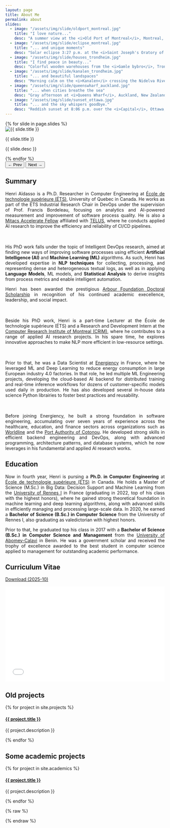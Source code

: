 ```yaml
---
layout: page
title: About Me
permalink: about
slides:
  - image: "/assets/img/slide/oldport_montreal.jpg"
    title: "I love nature..."
    desc: "A summer view at the <i>Old Port of Montreal</i>, Montreal, Canada."
  - image: "/assets/img/slide/eclipse_montreal.jpg"
    title: "... and unique moments"
    desc: "Solar eclipse 3:27 p.m. at the <i>Saint Joseph's Oratory of Mount Royal</i>, Montreal, Canada."
  - image: "/assets/img/slide/houses_trondheim.jpg"
    title: "I find peace in beauty..."
    desc: "Colorful wooden warehouses from the <i>Gamle bybro</i>, Trondeim, Norway."
  - image: "/assets/img/slide/kanalen_trondheim.jpg"
    title: "... and beautiful landspaces"
    desc: "Morning calm on the <i>Kanalen</i> crossing the Nidelva River, Trondheim, Norway."
  - image: "/assets/img/slide/queenswharf_auckland.jpg"
    title: "... when cities breathe the sea"
    desc: "Gray afternoon at <i>Queens Wharf</i>, Auckland, New Zealand."
  - image: "/assets/img/slide/sunset_ottawa.jpg"
    title: "... and the sky whispers goodbye."
    desc: "Reddish sunset at 8:06 p.m. over the <i>Capital</i>, Ottawa, Canada."
---
```


<div style="text-align: justify" class="custom-font">

<div class="!relative w-full max-w-3xl mx-auto overflow-hidden !z-0">
  <div id="slider" class="flex transition-transform duration-700 ease-in-out">
    {% for slide in page.slides %}
      <div class="min-w-full flex flex-col">
        <!-- Image -->
        <img class="slide-img w-full h-72 object-cover !mb-0 p-0 block"
             src="{{ site.baseurl }}{{ slide.image }}"
             alt="{{ slide.title }}"
             data-slide="{{ forloop.index0 }}">
        <!-- Caption below image -->
        <div id="caption-{{ forloop.index0 }}" 
             class="caption-box w-full px-6  text-center transition-colors duration-500">
          <p class="text-sm font-semibold text-white !-mb-3 !mt-3">{{ slide.title }}</p>
          <p class="text-xs text-white/90 m-0 mb-1 py-0.5">{{ slide.desc }}</p>
        </div>
      </div>
    {% endfor %}
  </div>

  <div class="flex justify-between items-center w-full -mt-20 px-1">
    <button id="prev"
            class="pointer-events-auto backdrop-blur-sm bg-white/30 dark:bg-slate-700/30 hover:bg-white/40 dark:hover:bg-slate-700/50 text-lg font-semibold px-4 py-2 rounded-md shadow-sm text-slate-800 dark:text-white transition">
      ← Prev
    </button>
    <button id="next"
            class="pointer-events-auto backdrop-blur-sm bg-white/30 dark:bg-slate-700/30 hover:bg-white/40 dark:hover:bg-slate-700/50 text-lg font-semibold px-4 py-2 rounded-md shadow-sm text-slate-800 dark:text-white transition">
      Next →
    </button>
  </div>
</div>

<h2 class="dark:text-stone-200 mt-32">Summary</h2>
<p class="dark:text-stone-300">
Henri Aïdasso is a Ph.D. Researcher in Computer Engineering at <a href="https://etsmtl.ca" target="_blank">École de technologie supérieure (ÉTS)</a>, University of Quebec in Canada. He works as part of the ÉTS Industrial Research Chair in DevOps under the supervision of Prof. Francis Bordeleau, focusing on analytics and AI-powered measurement and improvement of software process quality. He is also a <a href="https://www.mitacs.ca/our-programs/accelerate/">Mitacs Accelerate Fellow</a> affiliated with <a href="https://www.telus.com/en" target="_blank">TELUS</a>, where he conducts applied AI research to improve the efficiency and reliability of CI/CD pipelines.

<br><br>
His PhD work falls under the topic of Intelligent DevOps research, aimed at finding new ways of improving software processes using efficient <b>Artificial Intelligence (AI)</b> and <b>Machine Learning (ML)</b> algorithms. As such, Henri has developed expertise in <b>NLP techniques</b> for collecting, processing, and representing dense and heterogeneous textual logs, as well as in applying <b>Language Models</b>, ML models, and <b>Statistical Analysis</b> to derive insights from process metrics and enable intelligent automation.

Henri has been awarded the prestigious <a href="https://www.fondationarbour.com/en/bourses-d-etudes-doctoract-phd-dba/" target="_blank">Arbour Foundation Doctoral Scholarship</a> in recognition of his continued academic execellence, leadership, and social impact.

<br><br>
Beside his PhD work, Henri is a part-time Lecturer at the École de technologie supérieure (ÉTS) and a Research and Development Intern at the <a href="https://crim.ca" target="_blank">Computer Research Institute of Montreal (CRIM)</a>, where he contributes to a range of applied AI research projects. In his spare time, he explores innovative approaches to make NLP more efficient in low-resource settings.

<br><br>
Prior to that, he was a Data Scientist at <a class="text-gray-500 dark:text-stone-300" href="https://www.energiency.com/" target="_blank">Energiency</a> in France, where he leveraged ML and Deep Learning to reduce energy consumption in large European industry 4.0 factories. In that role, he led multiple ML Engineering projects, developing the cloud-based AI backend for distributed training and real-time inference workflows for dozens of customer-specific models used daily in production. He has also developed several in-house data science Python librairies to foster best practices and reusability.

<br><br>
Before joining Energiency, he built a strong foundation in software engineering, accumulating over seven years of experience across the healthcare, education, and finance sectors across organizations such as <a class="text-gray-500 dark:text-stone-300" href="https://worldline.com/" target="_blank">Worldline</a> and the <a class="text-gray-500 dark:text-stone-300" href="https://portdecotonou.bj/en/" target="_blank">Port Authority of Cotonou</a>. He developed strong skills in efficient backend engineering and DevOps, along with advanced programming, architecture patterns, and database systems, which he now leverages in his fundamental and applied AI research works.
</p>

<h2 class="dark:text-stone-200">Education</h2>
<p class="dark:text-stone-300">
Now in fourth year, Henri is pursing a <b>Ph.D. in Computer Engineering</b> at <a href="https://etsmtl.ca" target="_blank">École de technologie supérieure (ÉTS)</a> in Canada.
He holds a <span class="font-bold">Master of Science (M.Sc.) in Big Data: Decision Support and Machine Learning</span> from the <a href="https://www.univ-rennes.fr" target="_blank">University of Rennes I</a> in France (graduating in 2022, top of his class with the highest honors), where he gained strong theoretical foundation in machine learning and deep learning algorithms, along with advanced skills in efficiently managing and processing large-scale data.
In 2020, he earned a <b>Bachelor of Science (B.Sc.) in Computer Science</b> from the University of Rennes I, also graduating as valedictorian with highest honors.

Prior to that, he graduated top his class in 2017 with a <b>Bachelor of Science (B.Sc.) in Computer Science and Management</b> from the <a href="https://uac.bj/" target="_blank">University of Abomey-Calavi</a> in Benin. He was a government scholar and received the trophy of excellence awarded to the best student in computer science applied to management for outstanding academic performance.
</p>

<h2 class="dark:text-stone-200">Curriculum Vitae</h2>
 <p><a href="{{site.baseurl}}/assets/raw/202510_CV__en_Henri_Aidasso.pdf" class="dark:text-stone-300" target="_blank">Download (2025-10)</a></p>
 <iframe
 src="{{site.baseurl}}/assets/js/viewer/viewer.html?file={{site.baseurl}}/assets/raw/202510_CV__en_Henri_Aidasso.pdf"
 width="100%"
 height="300px"
 style="border: none;"></iframe>

<h2 class="dark:text-stone-200">Old projects</h2>
<div>
  {% for project in site.projects %}
    <div>
  <h4><a class="!mb-0" href="{{ project.link }}" class="dark:text-stone-300" target="_blank">{{ project.title }}</a></h4>
  <p class="text-md text-stone-500 dark:text-stone-300 !mt-0">{{ project.description }}</p>
    </div>
  {% endfor %}
</div>

<h2 class="dark:text-stone-200 hidden">Some academic projects</h2>
<div class="hidden">
  {% for project in site.academics %}
    <div>
  <h4><a class="!mb-0" href="{{ project.link }}" class="dark:text-stone-300" target="_blank">{{ project.title }}</a></h4>
  <p class="text-md text-stone-500 dark:text-stone-300 !mt-0">{{ project.description }}</p>
    </div>
  {% endfor %}
</div>
</div>

{% raw %}
<script>
  const colorThief = new ColorThief();
  const images = document.querySelectorAll('.slide-img');

  images.forEach(img => {
    if (img.complete) applyColor(img);
    else img.addEventListener('load', () => applyColor(img));
  });

  function applyColor(img) {
    try {
      const rgb = colorThief.getColor(img);
      const [r, g, b] = rgb;
      const bg = `rgba(${r}, ${g}, ${b}, 0.7)`;
      document.getElementById(`caption-${img.dataset.slide}`).style.backgroundColor = bg;
    } catch (e) {
      console.warn('Color extraction failed:', e);
    }
  }

  // Slider navigation logic
  const slider = document.getElementById('slider');
  const slides = slider.children.length;
  let index = 0;
  document.getElementById('next').onclick = () => move(1);
  document.getElementById('prev').onclick = () => move(-1);

  function move(step) {
    index = (index + step + slides) % slides;
    slider.style.transform = `translateX(-${index * 100}%)`;
  }
</script>
{% endraw %}
